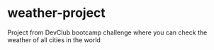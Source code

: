# weather-project
 Project from DevClub bootcamp challenge where you can check the weather of all cities in the world
